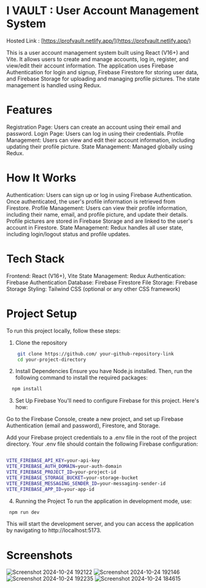 # I VAULT : User Account Management System

Hosted Link : [https://profvault.netlify.app/](https://profvault.netlify.app/)

This is a user account management system built using React (V16+) and Vite. It allows users to create and manage accounts, log in, register, and view/edit their account information. The application uses Firebase Authentication for login and signup, Firebase Firestore for storing user data, and Firebase Storage for uploading and managing profile pictures. The state management is handled using Redux.

# Features
Registration Page: Users can create an account using their email and password.
Login Page: Users can log in using their credentials.
Profile Management: Users can view and edit their account information, including updating their profile picture.
State Management: Managed globally using Redux.

# How It Works
Authentication: Users can sign up or log in using Firebase Authentication. Once authenticated, the user's profile information is retrieved from Firestore.
Profile Management: Users can view their profile information, including their name, email, and profile picture, and update their details. Profile pictures are stored in Firebase Storage and are linked to the user's account in Firestore.
State Management: Redux handles all user state, including login/logout status and profile updates.

# Tech Stack
Frontend: React (V16+), Vite
State Management: Redux
Authentication: Firebase Authentication
Database: Firebase Firestore
File Storage: Firebase Storage
Styling: Tailwind CSS (optional or any other CSS framework)

# Project Setup
To run this project locally, follow these steps:

1. Clone the repository

```bash
    git clone https://github.com/ your-github-repository-link
    cd your-project-directory
```
2. Install Dependencies
Ensure you have Node.js installed. Then, run the following command to install the required packages:

```bash
  npm install
```

3. Set Up Firebase
You'll need to configure Firebase for this project. Here's how:

Go to the Firebase Console, create a new project, and set up Firebase Authentication (email and password), Firestore, and Storage.

Add your Firebase project credentials to a .env file in the root of the project directory. Your .env file should contain the following Firebase configuration:

```bash

VITE_FIREBASE_API_KEY=your-api-key
VITE_FIREBASE_AUTH_DOMAIN=your-auth-domain
VITE_FIREBASE_PROJECT_ID=your-project-id
VITE_FIREBASE_STORAGE_BUCKET=your-storage-bucket
VITE_FIREBASE_MESSAGING_SENDER_ID=your-messaging-sender-id
VITE_FIREBASE_APP_ID=your-app-id
```

4. Running the Project
To run the application in development mode, use:

```bash
 npm run dev
```

This will start the development server, and you can access the application by navigating to http://localhost:5173.

# Screenshots

![Screenshot 2024-10-24 192122](https://github.com/user-attachments/assets/5deec9cf-0761-4ddd-8604-3c827bec7add)
![Screenshot 2024-10-24 192146](https://github.com/user-attachments/assets/65cfc442-6572-40e5-889b-51e36e5a14f2)
![Screenshot 2024-10-24 192235](https://github.com/user-attachments/assets/139d764b-df92-4d04-b028-ab70339909b2)
![Screenshot 2024-10-24 184615](https://github.com/user-attachments/assets/ac98b16b-938e-4569-b8af-28111fa66ef2)

